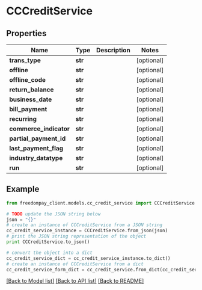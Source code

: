 # CCCreditService


## Properties
Name | Type | Description | Notes
------------ | ------------- | ------------- | -------------
**trans_type** | **str** |  | [optional] 
**offline** | **str** |  | [optional] 
**offline_code** | **str** |  | [optional] 
**return_balance** | **str** |  | [optional] 
**business_date** | **str** |  | [optional] 
**bill_payment** | **str** |  | [optional] 
**recurring** | **str** |  | [optional] 
**commerce_indicator** | **str** |  | [optional] 
**partial_payment_id** | **str** |  | [optional] 
**last_payment_flag** | **str** |  | [optional] 
**industry_datatype** | **str** |  | [optional] 
**run** | **str** |  | [optional] 

## Example

```python
from freedompay_client.models.cc_credit_service import CCCreditService

# TODO update the JSON string below
json = "{}"
# create an instance of CCCreditService from a JSON string
cc_credit_service_instance = CCCreditService.from_json(json)
# print the JSON string representation of the object
print CCCreditService.to_json()

# convert the object into a dict
cc_credit_service_dict = cc_credit_service_instance.to_dict()
# create an instance of CCCreditService from a dict
cc_credit_service_form_dict = cc_credit_service.from_dict(cc_credit_service_dict)
```
[[Back to Model list]](../README.md#documentation-for-models) [[Back to API list]](../README.md#documentation-for-api-endpoints) [[Back to README]](../README.md)


